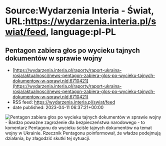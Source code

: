 # Source:Wydarzenia Interia - Świat, URL:https://wydarzenia.interia.pl/swiat/feed, language:pl-PL

## Pentagon zabiera głos po wycieku tajnych dokumentów w sprawie wojny
 - [https://wydarzenia.interia.pl/raporty/raport-ukraina-rosja/aktualnosci/news-pentagon-zabiera-glos-po-wycieku-tajnych-dokumentow-w-sprawi,nId,6710421](https://wydarzenia.interia.pl/raporty/raport-ukraina-rosja/aktualnosci/news-pentagon-zabiera-glos-po-wycieku-tajnych-dokumentow-w-sprawi,nId,6710421)
 - RSS feed: https://wydarzenia.interia.pl/swiat/feed
 - date published: 2023-04-11 06:37:21+00:00

<p><a href="https://wydarzenia.interia.pl/raporty/raport-ukraina-rosja/aktualnosci/news-pentagon-zabiera-glos-po-wycieku-tajnych-dokumentow-w-sprawi,nId,6710421"><img align="left" alt="Pentagon zabiera głos po wycieku tajnych dokumentów w sprawie wojny" src="https://i.iplsc.com/pentagon-zabiera-glos-po-wycieku-tajnych-dokumentow-w-sprawi/000H0FPSYXVLBT9P-C321.jpg" /></a>- Bardzo poważne zagrożenie dla bezpieczeństwa narodowego - to komentarz Pentagonu do wycieku ściśle tajnych dokumentów na temat wojny w Ukrainie. Rzecznik Pentagonu poinformował, że władze podejmują działania, by złagodzić skutki tej sytuacji. </p><br clear="all" />

